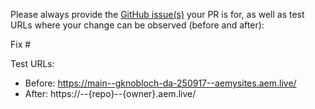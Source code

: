 Please always provide the [GitHub issue(s)](../issues) your PR is for, as well as test URLs where your change can be observed (before and after):

Fix #<gh-issue-id>

Test URLs:
- Before: https://main--gknobloch-da-250917--aemysites.aem.live/
- After: https://<branch>--{repo}--{owner}.aem.live/
